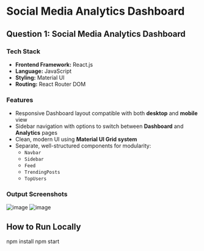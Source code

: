 
# Social Media Analytics Dashboard

## Question 1: Social Media Analytics Dashboard

### Tech Stack

- **Frontend Framework:** React.js
- **Language:** JavaScript
- **Styling:** Material UI
- **Routing:** React Router DOM

### Features

- Responsive Dashboard layout compatible with both **desktop** and **mobile** view
- Sidebar navigation with options to switch between **Dashboard** and **Analytics** pages
- Clean, modern UI using **Material UI Grid system**
- Separate, well-structured components for modularity:
  - `Navbar`
  - `Sidebar`
  - `Feed`
  - `TrendingPosts`
  - `TopUsers`

### Output Screenshots
![image](https://github.com/user-attachments/assets/3dd88283-043c-4cf4-8ccb-4a925aeb8f5d)
![image](https://github.com/user-attachments/assets/69cab42a-db20-4927-8789-9a67649e9a3f)

##  How to Run Locally

npm install
npm start
